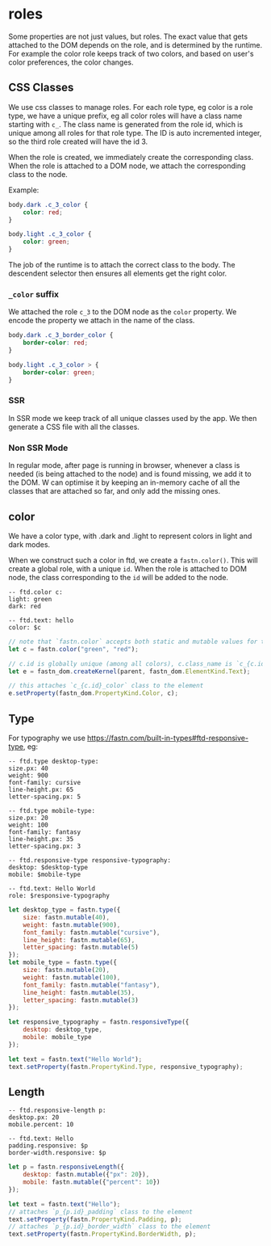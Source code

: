 # roles

Some properties are not just values, but roles. The exact value that gets attached to the DOM depends on the role, and
is determined by the runtime. For example the color role keeps track of two colors, and based on user's color 
preferences, the color changes.

## CSS Classes

We use css classes to manage roles. For each role type, eg color is a role type, we have a unique prefix, eg all color
roles will have a class name starting with `c_`. The class name is generated from the role id, which is unique among
all roles for that role type. The ID is auto incremented integer, so the third role created will have the id 3.

When the role is created, we immediately create the corresponding class. When the role is attached to a DOM node, we
attach the corresponding class to the node.

Example:

```css
body.dark .c_3_color {
    color: red;
}

body.light .c_3_color {
    color: green;
}
```

The job of the runtime is to attach the correct class to the body. The descendent selector then ensures all elements
get the right color.

### `_color` suffix

We attached the role `c_3` to the DOM node as the `color` property. We encode the property we attach in the name of
the class.

```css
body.dark .c_3_border_color {
    border-color: red;
}

body.light .c_3_color > {
    border-color: green;
}
```

### SSR

In SSR mode we keep track of all unique classes used by the app. We then generate a CSS file with all the classes.

### Non SSR Mode

In regular mode, after page is running in browser, whenever a class is needed (is being attached to the node) and is 
found missing, we add it to the DOM. W can optimise it by keeping an in-memory cache of all the classes that are 
attached so far, and only add the missing ones. 

## color

We have a color type, with .dark and .light to represent colors in light and dark modes.

When we construct such a color in ftd, we create a `fastn.color()`. This will create a global role, with a unique
`id`. When the role is attached to DOM node, the class corresponding to the `id` will be added to the node.

```ftd
-- ftd.color c:
light: green
dark: red

-- ftd.text: hello
color: $c
```

```js
// note that `fastn.color` accepts both static and mutable values for the two colors
let c = fastn.color("green", "red");

// c.id is globally unique (among all colors), c.class_name is `c_{c.id}`. 
let e = fastn_dom.createKernel(parent, fastn_dom.ElementKind.Text);

// this attaches `c_{c.id}_color` class to the element
e.setProperty(fastn_dom.PropertyKind.Color, c);
```

## Type

For typography we use https://fastn.com/built-in-types#ftd-responsive-type, eg:

```ftd
-- ftd.type desktop-type:
size.px: 40
weight: 900
font-family: cursive
line-height.px: 65
letter-spacing.px: 5

-- ftd.type mobile-type:
size.px: 20
weight: 100
font-family: fantasy
line-height.px: 35
letter-spacing.px: 3

-- ftd.responsive-type responsive-typography:
desktop: $desktop-type
mobile: $mobile-type

-- ftd.text: Hello World
role: $responsive-typography
```

```js
let desktop_type = fastn.type({
    size: fastn.mutable(40),
    weight: fastn.mutable(900),
    font_family: fastn.mutable("cursive"),
    line_height: fastn.mutable(65),
    letter_spacing: fastn.mutable(5)
});
let mobile_type = fastn.type({
    size: fastn.mutable(20),
    weight: fastn.mutable(100),
    font_family: fastn.mutable("fantasy"),
    line_height: fastn.mutable(35),
    letter_spacing: fastn.mutable(3)
});

let responsive_typography = fastn.responsiveType({
    desktop: desktop_type,
    mobile: mobile_type
});

let text = fastn.text("Hello World");
text.setProperty(fastn.PropertyKind.Type, responsive_typography);
```

## Length

```ftd
-- ftd.responsive-length p:
desktop.px: 20
mobile.percent: 10

-- ftd.text: Hello
padding.responsive: $p
border-width.responsive: $p
```

```js
let p = fastn.responsiveLength({
    desktop: fastn.mutable({"px": 20}),
    mobile: fastn.mutable({"percent": 10})
});

let text = fastn.text("Hello");
// attaches `p_{p.id}_padding` class to the element
text.setProperty(fastn.PropertyKind.Padding, p);
// attaches `p_{p.id}_border_width` class to the element
text.setProperty(fastn.PropertyKind.BorderWidth, p);
```
